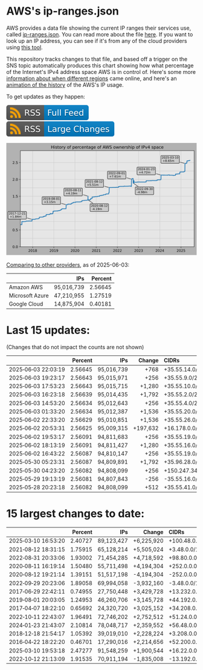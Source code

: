 # AWS's ip-ranges.json

AWS provides a data file showing the current IP ranges their
services use, called [ip-ranges.json](https://ip-ranges.amazonaws.com/ip-ranges.json).
You can read more about the file [here](https://docs.aws.amazon.com/general/latest/gr/aws-ip-ranges.html).
If you want to look up an IP address, you can see if it's from any of the cloud providers using [this tool](https://cloud-ips.s3-us-west-2.amazonaws.com/index.html).

This repository tracks changes to that file, and based off a trigger on the SNS 
topic automatically produces this chart showing how what percentage of the 
Internet's IPv4 address space AWS is in control of.  Here's some 
more [information about when different regions](announces.md) came 
online, and here's an [animation of the history](https://youtu.be/v__lzuvKxU0) 
of the AWS's IP usage.

To get updates as they happen:

[![RSS Icon (Full Feed)](images/rss_badge.svg)](https://raw.githubusercontent.com/seligman/aws-ip-ranges/master/rss.xml)
[![RSS Icon (Large Changes)](images/rss_badge_partial.svg)](https://raw.githubusercontent.com/seligman/aws-ip-ranges/master/rss_big_changes.xml)

![History of AWS](history_count.svg)

[Comparing to other providers](https://github.com/seligman/cloud_sizes), as of 2025-06-03:

| | IPs | Percent |
| --- | ---: | ---: |
| Amazon AWS | 95,016,739 | 2.56645 |
| Microsoft Azure | 47,210,955 | 1.27519 |
| Google Cloud | 14,875,904 | 0.40181 |


# Last 15 updates:

(Changes that do not impact the counts are not shown)

| | Percent | IPs | Change | CIDRs |
| :--- | ---: | ---: | ---: | :--- |
| 2025&#8209;06&#8209;03&nbsp;22:03:19 | 2.56645 | 95,016,739 | +768 | +35.55.14.0/23,&nbsp;+35.55.13.0/24 |
| 2025&#8209;06&#8209;03&nbsp;19:23:17 | 2.56643 | 95,015,971 | +256 | +35.55.9.0/24 |
| 2025&#8209;06&#8209;03&nbsp;17:53:23 | 2.56643 | 95,015,715 | +1,280 | +35.55.10.0/23,&nbsp;+35.55.7.0/24,&nbsp;+35.55.8.0/24,&nbsp;... |
| 2025&#8209;06&#8209;03&nbsp;16:23:18 | 2.56639 | 95,014,435 | +1,792 | +35.55.2.0/23,&nbsp;+110.238.2.0/23,&nbsp;+35.55.1.0/24,&nbsp;... |
| 2025&#8209;06&#8209;03&nbsp;14:53:20 | 2.56634 | 95,012,643 | +256 | +35.55.4.0/24 |
| 2025&#8209;06&#8209;03&nbsp;01:33:20 | 2.56634 | 95,012,387 | +1,536 | +35.55.20.0/23,&nbsp;+35.55.34.0/23,&nbsp;+35.55.17.0/24,&nbsp;... |
| 2025&#8209;06&#8209;02&nbsp;22:33:20 | 2.56629 | 95,010,851 | +1,536 | +35.55.26.0/23,&nbsp;+35.55.31.0/24,&nbsp;+35.55.32.0/24,&nbsp;... |
| 2025&#8209;06&#8209;02&nbsp;20:53:31 | 2.56625 | 95,009,315 | +197,632 | +16.178.0.0/15,&nbsp;+16.177.0.0/16,&nbsp;+35.55.23.0/24,&nbsp;... |
| 2025&#8209;06&#8209;02&nbsp;19:53:17 | 2.56091 | 94,811,683 | +256 | +35.55.19.0/24 |
| 2025&#8209;06&#8209;02&nbsp;18:13:19 | 2.56091 | 94,811,427 | +1,280 | +35.55.16.0/24,&nbsp;+35.55.22.0/24,&nbsp;+35.55.25.0/24,&nbsp;... |
| 2025&#8209;06&#8209;02&nbsp;16:43:22 | 2.56087 | 94,810,147 | +256 | +35.55.19.0/24 |
| 2025&#8209;05&#8209;30&nbsp;05:23:31 | 2.56087 | 94,809,891 | +1,792 | +35.96.28.0/22,&nbsp;+35.96.254.0/23,&nbsp;+35.96.253.0/24 |
| 2025&#8209;05&#8209;30&nbsp;04:23:20 | 2.56082 | 94,808,099 | +256 | +150.247.34.0/24 |
| 2025&#8209;05&#8209;29&nbsp;19:13:19 | 2.56081 | 94,807,843 | -256 | -35.55.16.0/24 |
| 2025&#8209;05&#8209;28&nbsp;20:23:18 | 2.56082 | 94,808,099 | +512 | +35.55.41.0/24,&nbsp;+35.55.42.0/24 |


# 15 largest changes to date:

| | Percent | IPs | Change | CIDRs |
| :--- | ---: | ---: | ---: | :--- |
| 2025&#8209;03&#8209;10&nbsp;16:53:20 | 2.40727 | 89,123,427 | +6,225,920 | +100.48.0.0/12,&nbsp;+16.144.0.0/13,&nbsp;+16.192.0.0/13,&nbsp;... |
| 2021&#8209;08&#8209;12&nbsp;18:31:15 | 1.75915 | 65,128,214 | +5,505,024 | +3.48.0.0/12,&nbsp;+35.96.0.0/12,&nbsp;+3.152.0.0/13,&nbsp;... |
| 2022&#8209;08&#8209;31&nbsp;20:33:06 | 1.93002 | 71,454,285 | +4,718,592 | +98.80.0.0/12,&nbsp;+184.32.0.0/12,&nbsp;+13.184.0.0/13,&nbsp;... |
| 2020&#8209;08&#8209;11&nbsp;16:19:14 | 1.50480 | 55,711,498 | +4,194,304 | +252.0.0.0/10 |
| 2020&#8209;08&#8209;12&nbsp;19:21:14 | 1.39151 | 51,517,198 | -4,194,304 | -252.0.0.0/10 |
| 2022&#8209;09&#8209;29&nbsp;20:23:06 | 1.89058 | 69,994,058 | -3,932,160 | -3.48.0.0/12,&nbsp;-35.96.0.0/12,&nbsp;-3.240.0.0/13,&nbsp;... |
| 2017&#8209;06&#8209;29&nbsp;22:42:11 | 0.74955 | 27,750,448 | +3,429,728 | +13.232.0.0/13,&nbsp;+34.240.0.0/13,&nbsp;+35.168.0.0/13,&nbsp;... |
| 2019&#8209;08&#8209;01&nbsp;20:03:05 | 1.24953 | 46,260,706 | +3,145,728 | +44.192.0.0/10,&nbsp;-3.192.0.0/12 |
| 2017&#8209;04&#8209;07&nbsp;18:22:10 | 0.65692 | 24,320,720 | +3,025,152 | +34.208.0.0/12,&nbsp;+34.224.0.0/12,&nbsp;+13.58.0.0/15,&nbsp;... |
| 2022&#8209;10&#8209;11&nbsp;22:43:07 | 1.96491 | 72,746,202 | +2,752,512 | +51.24.0.0/13,&nbsp;+57.104.0.0/13,&nbsp;+51.20.0.0/14,&nbsp;... |
| 2024&#8209;01&#8209;23&nbsp;21:43:07 | 2.10814 | 78,048,717 | +2,359,552 | +56.48.0.0/13,&nbsp;+16.28.0.0/14,&nbsp;+16.64.0.0/14,&nbsp;... |
| 2018&#8209;12&#8209;18&nbsp;21:54:17 | 1.05392 | 39,019,010 | +2,228,224 | +3.208.0.0/12,&nbsp;+3.224.0.0/12,&nbsp;+13.48.0.0/15 |
| 2016&#8209;04&#8209;22&nbsp;18:22:20 | 0.46701 | 17,290,016 | +2,214,656 | +52.200.0.0/13,&nbsp;+52.208.0.0/13,&nbsp;+52.36.0.0/14,&nbsp;... |
| 2025&#8209;03&#8209;10&nbsp;19:53:18 | 2.47277 | 91,548,259 | +1,900,544 | +16.22.0.0/15,&nbsp;+16.48.0.0/15,&nbsp;+16.58.0.0/15,&nbsp;... |
| 2022&#8209;10&#8209;12&nbsp;21:13:09 | 1.91535 | 70,911,194 | -1,835,008 | -13.192.0.0/13,&nbsp;-16.28.0.0/14,&nbsp;-40.172.0.0/14,&nbsp;... |
